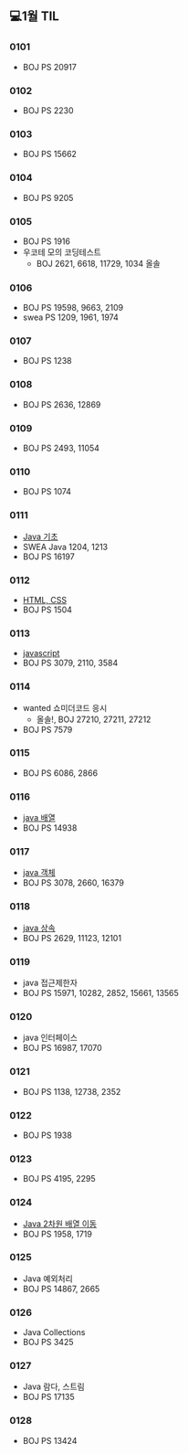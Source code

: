 ## 💻1월 TIL

### 0101
* BOJ PS 20917

### 0102
* BOJ PS 2230

### 0103
* BOJ PS 15662

### 0104
* BOJ PS 9205

### 0105
* BOJ PS 1916
* 우코테 모의 코딩테스트
    * BOJ 2621, 6618, 11729, 1034 올솔

### 0106
* BOJ PS 19598, 9663, 2109
* swea PS 1209, 1961, 1974

### 0107
* BOJ PS 1238

### 0108
* BOJ PS 2636, 12869

### 0109
* BOJ PS 2493, 11054

### 0110
* BOJ PS 1074

### 0111
* [Java 기초](./수업내용/java/java_start1.md)
* SWEA Java 1204, 1213
* BOJ PS 16197

### 0112
* [HTML, CSS](./수업내용/HTML_CSS/HTML%2C%20CSS.md)
* BOJ PS 1504

### 0113
* [javascript](./수업내용/javascript/Javascript.md)
* BOJ PS 3079, 2110, 3584

### 0114
* wanted 쇼미더코드 응시
    * 올솔!, BOJ 27210, 27211, 27212
* BOJ PS 7579

### 0115
* BOJ PS 6086, 2866

### 0116
* [java 배열](./수업내용/java/Java_day1.md)
* BOJ PS 14938

### 0117
* [java 객체](./수업내용/java/Java_day2.md)
* BOJ PS 3078, 2660, 16379

### 0118
* [java 상속](./수업내용/java/Java_day3.md)
* BOJ PS 2629, 11123, 12101

### 0119
* java 접근제한자
* BOJ PS 15971, 10282, 2852, 15661, 13565

### 0120
* java 인터페이스
* BOJ PS 16987, 17070

### 0121
* BOJ PS 1138, 12738, 2352

### 0122
* BOJ PS 1938

### 0123
* BOJ PS 4195, 2295

### 0124
* [Java 2차원 배열 이동](./수업내용/java/practice/)
* BOJ PS 1958, 1719

### 0125
* Java 예외처리
* BOJ PS 14867, 2665

### 0126
* Java Collections
* BOJ PS 3425

### 0127
* Java 람다, 스트림
* BOJ PS 17135

### 0128
* BOJ PS 13424